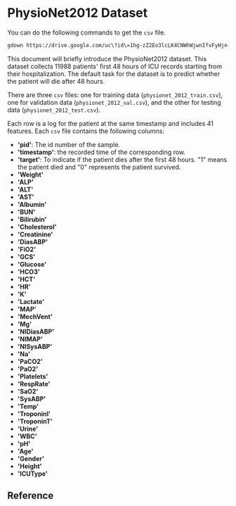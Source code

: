 
# PhysioNet2012 Dataset

You can do the following commands to get the `csv` file.
```bash
gdown https://drive.google.com/uc\?id\=1hg-zZ2Eo3lcLK4CNWhWjwnIfvFyHjn-_ 
```

This document will briefly introduce the PhysioNet2012 dataset. This dataset collects 11988 patients' first 48 hours of ICU records starting from their hospitalization. The default task for the dataset is to predict whether the patient will die after 48 hours.  

There are three `csv` files: one for training data (`physionet_2012_train.csv`), one for validation data (`physionet_2012_val.csv`), and the other for testing data (`physionet_2012_test.csv`).

Each row is a log for the patient at the same timestamp and includes 41 features. Each `csv` file contains the following columns:

* **'pid'**: The id number of the sample.
* **'timestamp'**: the recorded time of the corresponding row.
* **'target'**: To indicate if the patient dies after the first 48 hours. "1" means the patient died and "0" represents the patient survived.
* **'Weight'**
* **'ALP'**
* **'ALT'**
* **'AST'**
* **'Albumin'**
* **'BUN'**
* **'Bilirubin'**
* **'Cholesterol'**
* **'Creatinine'**
* **'DiasABP'**
* **'FiO2'**
* **'GCS'**
* **'Glucose'**
* **'HCO3'**
* **'HCT'**
* **'HR'**
* **'K'**
* **'Lactate'**
* **'MAP'**
* **'MechVent'**
* **'Mg'**
* **'NIDiasABP'**
* **'NIMAP'**
* **'NISysABP'**
* **'Na'**
* **'PaCO2'**
* **'PaO2'**
* **'Platelets'**
* **'RespRate'**
* **'SaO2'**
* **'SysABP'**
* **'Temp'**
* **'TroponinI'**
* **'TroponinT'**
* **'Urine'**
* **'WBC'**
* **'pH'**
* **'Age'**
* **'Gender'**
* **'Height'**
* **'ICUType'**

## Reference
